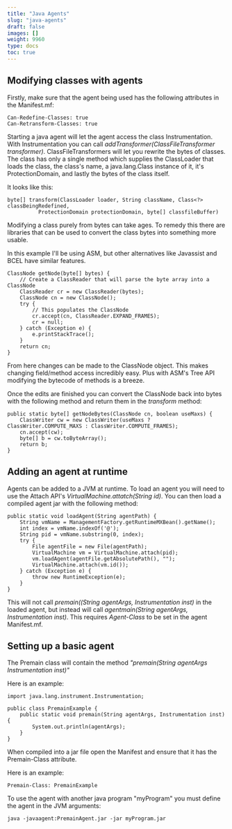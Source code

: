 ```yaml
---
title: "Java Agents"
slug: "java-agents"
draft: false
images: []
weight: 9960
type: docs
toc: true
---
```


## Modifying classes with agents
Firstly, make sure that the agent being used has the following attributes in the Manifest.mf:

    Can-Redefine-Classes: true
    Can-Retransform-Classes: true
Starting a java agent will let the agent access the class Instrumentation. With Instrumentation you can call *addTransformer(ClassFileTransformer transformer)*. ClassFileTransformers will let you rewrite the bytes of classes. The class has only a single method which supplies the ClassLoader that loads the class, the class's name, a java.lang.Class instance of it, it's ProtectionDomain, and lastly the bytes of the class itself. 

It looks like this:

    byte[] transform(ClassLoader loader, String className, Class<?> classBeingRedefined, 
              ProtectionDomain protectionDomain, byte[] classfileBuffer)

Modifying a class purely from bytes can take ages. To remedy this there are libraries that can be used to convert the class bytes into something more usable. 

In this example I'll be using ASM, but  other alternatives like Javassist and BCEL have similar features. 

    ClassNode getNode(byte[] bytes) {
        // Create a ClassReader that will parse the byte array into a ClassNode
        ClassReader cr = new ClassReader(bytes);
        ClassNode cn = new ClassNode();
        try {
            // This populates the ClassNode
            cr.accept(cn, ClassReader.EXPAND_FRAMES);
            cr = null;
        } catch (Exception e) {
            e.printStackTrace();
        }
        return cn;
    }

From here changes can be made to the ClassNode object. This makes changing field/method access incredibly easy. Plus with ASM's Tree API modifying the bytecode of methods is a breeze. 

Once the edits are finished you can convert the ClassNode back into bytes with the following method and return them in the *transform* method:

    public static byte[] getNodeBytes(ClassNode cn, boolean useMaxs) {
        ClassWriter cw = new ClassWriter(useMaxs ? ClassWriter.COMPUTE_MAXS : ClassWriter.COMPUTE_FRAMES);
        cn.accept(cw);
        byte[] b = cw.toByteArray();
        return b;
    }

## Adding an agent at runtime
Agents can be added to a JVM at runtime. To load an agent you will need to use the Attach API's *VirtualMachine.attatch(String id)*. You can then load a compiled agent jar with the following method:

    public static void loadAgent(String agentPath) {
        String vmName = ManagementFactory.getRuntimeMXBean().getName();
        int index = vmName.indexOf('@');
        String pid = vmName.substring(0, index);
        try {
            File agentFile = new File(agentPath);
            VirtualMachine vm = VirtualMachine.attach(pid);
            vm.loadAgent(agentFile.getAbsolutePath(), "");
            VirtualMachine.attach(vm.id());
        } catch (Exception e) {
            throw new RuntimeException(e);
        }
    }
This will not call *premain((String agentArgs, Instrumentation inst)* in the loaded agent, but instead will call *agentmain(String agentArgs, Instrumentation inst)*. This requires *Agent-Class* to be set in the agent Manifest.mf.

## Setting up a basic agent
The Premain class will contain the method *"premain(String agentArgs Instrumentation inst)"*

Here is an example:

    import java.lang.instrument.Instrumentation;

    public class PremainExample {
        public static void premain(String agentArgs, Instrumentation inst) {
            System.out.println(agentArgs);
        }
    }

When compiled into a jar file open the Manifest and ensure that it has the Premain-Class attribute. 

Here is an example:

    Premain-Class: PremainExample

To use the agent with another java program "myProgram" you must define the agent in the JVM arguments: 

    java -javaagent:PremainAgent.jar -jar myProgram.jar


